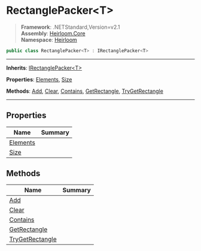 # RectanglePacker\<T>

> **Framework**: .NETStandard,Version=v2.1  
> **Assembly**: [Heirloom.Core][0]  
> **Namespace**: [Heirloom][0]  

```cs
public class RectanglePacker<T> : IRectanglePacker<T>
```

--------------------------------------------------------------------------------

**Inherits**: [IRectanglePacker\<T>][1]

**Properties**: [Elements][2], [Size][3]

**Methods**: [Add][4], [Clear][5], [Contains][6], [GetRectangle][7], [TryGetRectangle][8]

--------------------------------------------------------------------------------

## Properties

| Name          | Summary |
|---------------|---------|
| [Elements][2] |         |
| [Size][3]     |         |

## Methods

| Name                 | Summary |
|----------------------|---------|
| [Add][4]             |         |
| [Clear][5]           |         |
| [Contains][6]        |         |
| [GetRectangle][7]    |         |
| [TryGetRectangle][8] |         |

[0]: ../Heirloom.Core.md
[1]: Heirloom.IRectanglePacker[T].md
[2]: Heirloom.RectanglePacker[T].Elements.md
[3]: Heirloom.RectanglePacker[T].Size.md
[4]: Heirloom.RectanglePacker[T].Add.md
[5]: Heirloom.RectanglePacker[T].Clear.md
[6]: Heirloom.RectanglePacker[T].Contains.md
[7]: Heirloom.RectanglePacker[T].GetRectangle.md
[8]: Heirloom.RectanglePacker[T].TryGetRectangle.md
